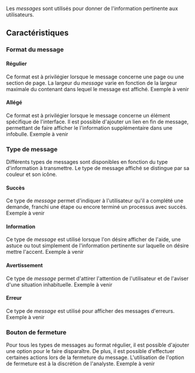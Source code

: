 Les *messages* sont utilisés pour donner de l'information pertinente aux utilisateurs.

## Caractéristiques

### Format du message

#### Régulier
Ce format est à privilégier lorsque le message concerne une page ou une section de page. La largeur du *message* varie en fonction de la largeur maximale du contenant dans lequel le message est affiché.
<m-message class="m-u--margin-top" skin="light" state="information">Exemple à venir</m-message>

#### Allégé
Ce format est à privilégier lorsque le message concerne un élément spécifique de l'interface. Il est possible d'ajouter un lien en fin de message, permettant de faire afficher le l'information supplémentaire dans une infobulle.
<m-message class="m-u--margin-top" skin="light" state="information">Exemple à venir</m-message>

### Type de message
Différents types de messages sont disponibles en fonction du type d'information à transmettre. Le type de message affiché se distingue par sa couleur et son icône.

#### Succès
Ce type de *message* permet d'indiquer à l'utilisateur qu'il a complété une demande, franchi une étape ou encore terminé un processus avec succès.
<m-message class="m-u--margin-top" skin="light" state="information">Exemple à venir</m-message>

#### Information
Ce type de *message* est utilisé lorsque l'on désire afficher de l'aide, une astuce ou tout simplement de l'information pertinente sur laquelle on désire mettre l'accent.
<m-message class="m-u--margin-top" skin="light" state="information">Exemple à venir</m-message>

#### Avertissement
Ce type de *message* permet d'attirer l'attention de l'utilisateur et de l'aviser d'une situation inhabituelle.
<m-message class="m-u--margin-top" skin="light" state="information">Exemple à venir</m-message>

#### Erreur
Ce type de *message* est utilisé pour afficher des messages d'erreurs.
<m-message class="m-u--margin-top" skin="light" state="information">Exemple à venir</m-message>

### Bouton de fermeture
Pour tous les types de messages au format régulier, il est possible d'ajouter une option pour le faire disparaître. De plus, il est possible d'effectuer certaines actions lors de la fermeture du message. L'utilisation de l'option de fermeture est à la discrétion de l'analyste.
<m-message class="m-u--margin-top" skin="light" state="information">Exemple à venir</m-message>